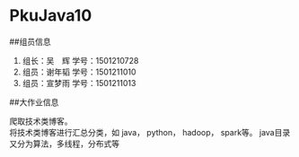 # PkuJava10

##组员信息

1. 组长：吴&emsp;辉    学号：1501210728  
2. 组员：谢年韬    学号：1501211010  
3. 组员：宣梦雨    学号：1501211013

##大作业信息

爬取技术类博客。  
将技术类博客进行汇总分类，如 java， python， hadoop， spark等。
java目录又分为算法，多线程，分布式等

